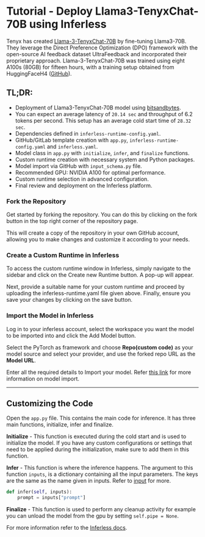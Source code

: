 # Tutorial - Deploy Llama3-TenyxChat-70B using Inferless
Tenyx has created [Llama-3-TenyxChat-70B](https://huggingface.co/tenyx/Llama3-TenyxChat-70B) by fine-tuning Llama3-70B. They leverage the Direct Preference Optimization (DPO) framework with the open-source AI feedback dataset UltraFeedback and incorporated their proprietary approach.
Llama-3-TenyxChat-70B was trained using eight A100s (80GB) for fifteen hours, with a training setup obtained from HuggingFaceH4 ([GitHub](https://github.com/huggingface/alignment-handbook)).


## TL;DR:
- Deployment of Llama3-TenyxChat-70B model using [bitsandbytes](https://github.com/TimDettmers/bitsandbytes/).
- You can expect an average latency of `20.14 sec` and throughput of 6.2 tokens per second. This setup has an average cold start time of `28.32 sec`.
- Dependencies defined in `inferless-runtime-config.yaml`.
- GitHub/GitLab template creation with `app.py`, `inferless-runtime-config.yaml` and `inferless.yaml`.
- Model class in `app.py` with `initialize`, `infer`, and `finalize` functions.
- Custom runtime creation with necessary system and Python packages.
- Model import via GitHub with `input_schema.py` file.
- Recommended GPU: NVIDIA A100 for optimal performance.
- Custom runtime selection in advanced configuration.
- Final review and deployment on the Inferless platform.

### Fork the Repository
Get started by forking the repository. You can do this by clicking on the fork button in the top right corner of the repository page.

This will create a copy of the repository in your own GitHub account, allowing you to make changes and customize it according to your needs.

### Create a Custom Runtime in Inferless
To access the custom runtime window in Inferless, simply navigate to the sidebar and click on the Create new Runtime button. A pop-up will appear.

Next, provide a suitable name for your custom runtime and proceed by uploading the inferless-runtime.yaml file given above. Finally, ensure you save your changes by clicking on the save button.

### Import the Model in Inferless
Log in to your inferless account, select the workspace you want the model to be imported into and click the Add Model button.

Select the PyTorch as framework and choose **Repo(custom code)** as your model source and select your provider, and use the forked repo URL as the **Model URL**.

Enter all the required details to Import your model. Refer [this link](https://docs.inferless.com/integrations/github-custom-code) for more information on model import.

---
## Customizing the Code
Open the `app.py` file. This contains the main code for inference. It has three main functions, initialize, infer and finalize.

**Initialize** -  This function is executed during the cold start and is used to initialize the model. If you have any custom configurations or settings that need to be applied during the initialization, make sure to add them in this function.

**Infer** - This function is where the inference happens. The argument to this function `inputs`, is a dictionary containing all the input parameters. The keys are the same as the name given in inputs. Refer to [input](#input) for more.

```python
def infer(self, inputs):
    prompt = inputs["prompt"]
```

**Finalize** - This function is used to perform any cleanup activity for example you can unload the model from the gpu by setting `self.pipe = None`.

For more information refer to the [Inferless docs](https://docs.inferless.com/).
